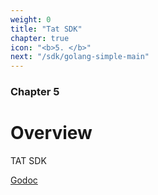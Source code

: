 ```yaml
---
weight: 0
title: "Tat SDK"
chapter: true
icon: "<b>5. </b>"
next: "/sdk/golang-simple-main"
---
```


### Chapter 5

# Overview

TAT SDK

[Godoc](https://godoc.org/github.com/ovh/tat#Client)
